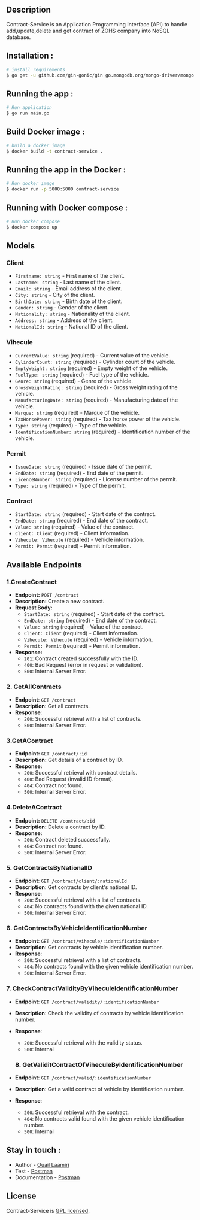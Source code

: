 ## Description

Contract-Service is an Application Programming Interface (API) to handle add,update,delete and get contract of ZOHS company into NoSQL database.
## Installation :
```bash
# install requirements
$ go get -u github.com/gin-gonic/gin go.mongodb.org/mongo-driver/mongo github.com/joho/godotenv github.com/go-playground/validator/v10 github.com/klauspost/compress@v1.16.3 github.com/bytedance/sonic github.com/dgrijalva/jwt-go
``` 
## Running the app : 
```bash
# Run application
$ go run main.go
```
## Build Docker image : 
```bash
# build a docker image
$ docker build -t contract-service .
```
## Running the app in the Docker : 
```bash
# Run docker image
$ docker run -p 5000:5000 contract-service
```
## Running with Docker compose :
```bash
# Run docker compose
$ docker compose up
```

## Models

### Client

- `Firstname: string` - First name of the client.
- `Lastname: string` - Last name of the client.
- `Email: string` - Email address of the client.
- `City: string` - City of the client.
- `BirthDate: string` - Birth date of the client.
- `Gender: string` - Gender of the client.
- `Nationality: string` - Nationality of the client.
- `Address: string` - Address of the client.
- `NationalId: string` - National ID of the client.

### Vihecule

- `CurrentValue: string` (required) - Current value of the vehicle.
- `CylinderCount: string` (required) - Cylinder count of the vehicle.
- `EmptyWeight: string` (required) - Empty weight of the vehicle.
- `FuelType: string` (required) - Fuel type of the vehicle.
- `Genre: string` (required) - Genre of the vehicle.
- `GrossWeightRating: string` (required) - Gross weight rating of the vehicle.
- `ManufacturingDate: string` (required) - Manufacturing date of the vehicle.
- `Marque: string` (required) - Marque of the vehicle.
- `TaxHorsePower: string` (required) - Tax horse power of the vehicle.
- `Type: string` (required) - Type of the vehicle.
- `IdentificationNumber: string` (required) - Identification number of the vehicle.

### Permit

- `IssueDate: string` (required) - Issue date of the permit.
- `EndDate: string` (required) - End date of the permit.
- `LicenceNumber: string` (required) - License number of the permit.
- `Type: string` (required) - Type of the permit.

### Contract

- `StartDate: string` (required) - Start date of the contract.
- `EndDate: string` (required) - End date of the contract.
- `Value: string` (required) - Value of the contract.
- `Client: Client` (required) - Client information.
- `Vihecule: Vihecule` (required) - Vehicle information.
- `Permit: Permit` (required) - Permit information.

## Available Endpoints

### 1.CreateContract
- **Endpoint:** `POST /contract`
- **Description:** Create a new contract.
- **Request Body:**
  - `StartDate: string` (required) - Start date of the contract.
  - `EndDate: string` (required) - End date of the contract.
  - `Value: string` (required) - Value of the contract.
  - `Client: Client` (required) - Client information.
  - `Vihecule: Vihecule` (required) - Vehicle information.
  - `Permit: Permit` (required) - Permit information.
- **Response:**
  - `201`: Contract created successfully with the ID.
  - `400`: Bad Request (error in request or validation).
  - `500`: Internal Server Error.

### 2. GetAllContracts

- **Endpoint**: `GET /contract`
- **Description**: Get all contracts.
- **Response**:
  - `200`: Successful retrieval with a list of contracts.
  - `500`: Internal Server Error.

### 3.GetAContract

- **Endpoint:** `GET /contract/:id`
- **Description:** Get details of a contract by ID.
- **Response:**
  - `200`: Successful retrieval with contract details.
  - `400`: Bad Request (invalid ID format).
  - `404`: Contract not found.
  - `500`: Internal Server Error.

### 4.DeleteAContract

- **Endpoint:** `DELETE /contract/:id`
- **Description:** Delete a contract by ID.
- **Response:**
  - `200`: Contract deleted successfully.
  - `404`: Contract not found.
  - `500`: Internal Server Error.

### 5. GetContractsByNationalID

- **Endpoint**: `GET /contract/client/:nationalId`
- **Description**: Get contracts by client's national ID.
- **Response**:
  - `200`: Successful retrieval with a list of contracts.
  - `404`: No contracts found with the given national ID.
  - `500`: Internal Server Error.

### 6. GetContractsByVehicleIdentificationNumber

- **Endpoint**: `GET /contract/vihecule/:identificationNumber`
- **Description**: Get contracts by vehicle identification number.
- **Response**:
  - `200`: Successful retrieval with a list of contracts.
  - `404`: No contracts found with the given vehicle identification number.
  - `500`: Internal Server Error.

### 7. CheckContractValidityByViheculeIdentificationNumber

- **Endpoint**: `GET /contract/validity/:identificationNumber`
- **Description**: Check the validity of contracts by vehicle identification number.
- **Response**:
  - `200`: Successful retrieval with the validity status.
  - `500`: Internal

  ### 8. GetValiditContractOfViheculeByIdentificationNumber

- **Endpoint**: `GET /contract/valid/:identificationNumber`
- **Description**: Get a valid contract of vehicle by identification number.
- **Response**:
  - `200`: Successful retrieval with the contract.
  - `404`: No contracts valid found with the given vehicle identification number.
  - `500`: Internal


## Stay in touch :
- Author - [Ouail Laamiri](https://www.linkedin.com/in/ouaillaamiri/) 
- Test - [Postman](https://www.postman.com/avionics-meteorologist-32935362/workspace/postman-api-fundamentals-student-expert/collection/29141176-d922c605-2315-488b-850b-e47edeccdaf1?action=share&creator=29141176)
- Documentation - [Postman](https://documenter.getpostman.com/view/29141176/2s9YsDkamW)

## License

Contract-Service is [GPL licensed](LICENSE).